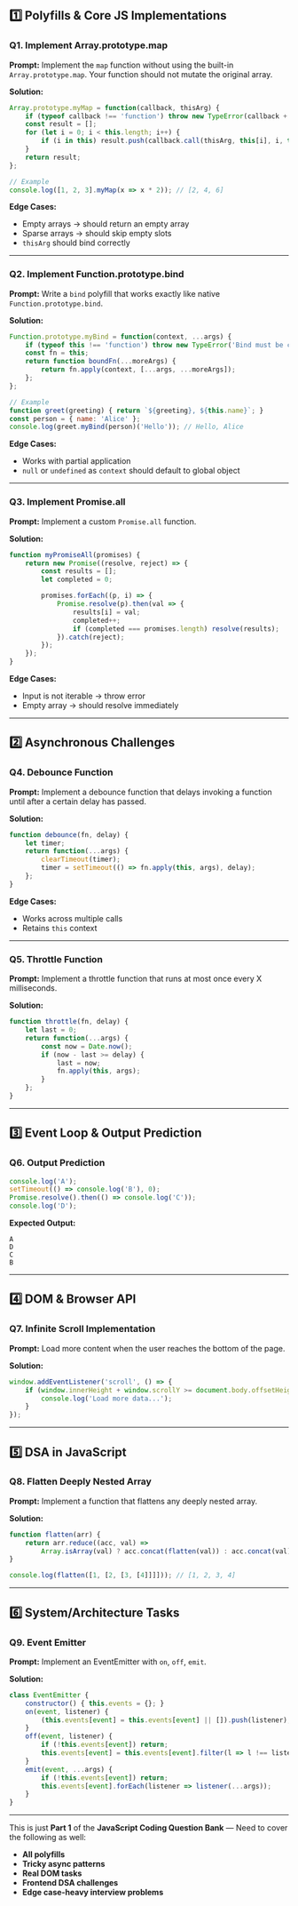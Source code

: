 

## **1️⃣ Polyfills & Core JS Implementations**

### **Q1. Implement Array.prototype.map**

**Prompt:**
Implement the `map` function without using the built-in `Array.prototype.map`. Your function should not mutate the original array.

**Solution:**

```javascript
Array.prototype.myMap = function(callback, thisArg) {
    if (typeof callback !== 'function') throw new TypeError(callback + ' is not a function');
    const result = [];
    for (let i = 0; i < this.length; i++) {
        if (i in this) result.push(callback.call(thisArg, this[i], i, this));
    }
    return result;
};

// Example
console.log([1, 2, 3].myMap(x => x * 2)); // [2, 4, 6]
```

**Edge Cases:**

* Empty arrays → should return an empty array
* Sparse arrays → should skip empty slots
* `thisArg` should bind correctly

---

### **Q2. Implement Function.prototype.bind**

**Prompt:**
Write a `bind` polyfill that works exactly like native `Function.prototype.bind`.

**Solution:**

```javascript
Function.prototype.myBind = function(context, ...args) {
    if (typeof this !== 'function') throw new TypeError('Bind must be called on a function');
    const fn = this;
    return function boundFn(...moreArgs) {
        return fn.apply(context, [...args, ...moreArgs]);
    };
};

// Example
function greet(greeting) { return `${greeting}, ${this.name}`; }
const person = { name: 'Alice' };
console.log(greet.myBind(person)('Hello')); // Hello, Alice
```

**Edge Cases:**

* Works with partial application
* `null` or `undefined` as `context` should default to global object

---

### **Q3. Implement Promise.all**

**Prompt:**
Implement a custom `Promise.all` function.

**Solution:**

```javascript
function myPromiseAll(promises) {
    return new Promise((resolve, reject) => {
        const results = [];
        let completed = 0;

        promises.forEach((p, i) => {
            Promise.resolve(p).then(val => {
                results[i] = val;
                completed++;
                if (completed === promises.length) resolve(results);
            }).catch(reject);
        });
    });
}
```

**Edge Cases:**

* Input is not iterable → throw error
* Empty array → should resolve immediately

---

## **2️⃣ Asynchronous Challenges**

### **Q4. Debounce Function**

**Prompt:**
Implement a debounce function that delays invoking a function until after a certain delay has passed.

**Solution:**

```javascript
function debounce(fn, delay) {
    let timer;
    return function(...args) {
        clearTimeout(timer);
        timer = setTimeout(() => fn.apply(this, args), delay);
    };
}
```

**Edge Cases:**

* Works across multiple calls
* Retains `this` context

---

### **Q5. Throttle Function**

**Prompt:**
Implement a throttle function that runs at most once every X milliseconds.

**Solution:**

```javascript
function throttle(fn, delay) {
    let last = 0;
    return function(...args) {
        const now = Date.now();
        if (now - last >= delay) {
            last = now;
            fn.apply(this, args);
        }
    };
}
```

---

## **3️⃣ Event Loop & Output Prediction**

### **Q6. Output Prediction**

```javascript
console.log('A');
setTimeout(() => console.log('B'), 0);
Promise.resolve().then(() => console.log('C'));
console.log('D');
```

**Expected Output:**

```
A
D
C
B
```

---

## **4️⃣ DOM & Browser API**

### **Q7. Infinite Scroll Implementation**

**Prompt:** Load more content when the user reaches the bottom of the page.

**Solution:**

```javascript
window.addEventListener('scroll', () => {
    if (window.innerHeight + window.scrollY >= document.body.offsetHeight) {
        console.log('Load more data...');
    }
});
```

---

## **5️⃣ DSA in JavaScript**

### **Q8. Flatten Deeply Nested Array**

**Prompt:**
Implement a function that flattens any deeply nested array.

**Solution:**

```javascript
function flatten(arr) {
    return arr.reduce((acc, val) => 
        Array.isArray(val) ? acc.concat(flatten(val)) : acc.concat(val), []);
}

console.log(flatten([1, [2, [3, [4]]]])); // [1, 2, 3, 4]
```

---

## **6️⃣ System/Architecture Tasks**

### **Q9. Event Emitter**

**Prompt:** Implement an EventEmitter with `on`, `off`, `emit`.

**Solution:**

```javascript
class EventEmitter {
    constructor() { this.events = {}; }
    on(event, listener) {
        (this.events[event] = this.events[event] || []).push(listener);
    }
    off(event, listener) {
        if (!this.events[event]) return;
        this.events[event] = this.events[event].filter(l => l !== listener);
    }
    emit(event, ...args) {
        if (!this.events[event]) return;
        this.events[event].forEach(listener => listener(...args));
    }
}
```

---

This is just **Part 1** of the **JavaScript Coding Question Bank** — Need to cover the following as well:

* **All polyfills**
* **Tricky async patterns**
* **Real DOM tasks**
* **Frontend DSA challenges**
* **Edge case-heavy interview problems**


